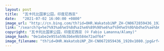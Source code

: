 ```yaml
---
layout: post
title:  "瓦卡托比国家公园，印度尼西亚"
date:   "2021-07-02 16:00:00 +0800"
image_url: "http://cn.bing.com/th?id=OHR.WakatobiNP_ZH-CN0672859436_1920x1080.jpg&rf=LaDigue_1920x1080.jpg&pid=hp"
link: "/search?q=%e7%93%a6%e5%8d%a1%e6%89%98%e6%af%94%e5%9b%bd%e5%ae%b6%e5%85%ac%e5%9b%ad&form=hpcapt&mkt=zh-cn"
copyright: "瓦卡托比国家公园，印度尼西亚 (© Fabio Lamanna/Alamy)"
image_hash: "0e1abe2e955a59b3b6e9b584e72adf64"
image_filename: "th?id=OHR.WakatobiNP_ZH-CN0672859436_1920x1080.jpg&rf=LaDigue_1920x1080.jpg&pid=hp"
---
```

